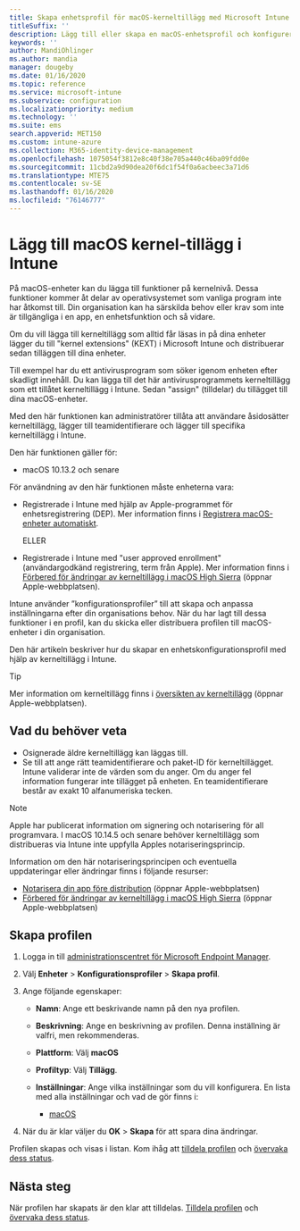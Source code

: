 ```yaml
---
title: Skapa enhetsprofil för macOS-kerneltillägg med Microsoft Intune – Azure | Microsoft Docs
titleSuffix: ''
description: Lägg till eller skapa en macOS-enhetsprofil och konfigurera sedan kerneltillägg för att tillåta användaråsidosättning samt lägg till teamidentifierare och ett paket och teamidentifierare i Microsoft Intune.
keywords: ''
author: MandiOhlinger
ms.author: mandia
manager: dougeby
ms.date: 01/16/2020
ms.topic: reference
ms.service: microsoft-intune
ms.subservice: configuration
ms.localizationpriority: medium
ms.technology: ''
ms.suite: ems
search.appverid: MET150
ms.custom: intune-azure
ms.collection: M365-identity-device-management
ms.openlocfilehash: 1075054f3812e8c40f38e705a440c46ba09fdd0e
ms.sourcegitcommit: 11cbd2a9d90dea20f6dc1f54f0a6acbeec3a71d6
ms.translationtype: MTE75
ms.contentlocale: sv-SE
ms.lasthandoff: 01/16/2020
ms.locfileid: "76146777"
---
```

# <a name="add-macos-kernel-extensions-in-intune"></a>Lägg till macOS kernel-tillägg i Intune

På macOS-enheter kan du lägga till funktioner på kernelnivå. Dessa funktioner kommer åt delar av operativsystemet som vanliga program inte har åtkomst till. Din organisation kan ha särskilda behov eller krav som inte är tillgängliga i en app, en enhetsfunktion och så vidare. 

Om du vill lägga till kerneltillägg som alltid får läsas in på dina enheter lägger du till "kernel extensions" (KEXT) i Microsoft Intune och distribuerar sedan tilläggen till dina enheter.

Till exempel har du ett antivirusprogram som söker igenom enheten efter skadligt innehåll. Du kan lägga till det här antivirusprogrammets kerneltillägg som ett tillåtet kerneltillägg i Intune. Sedan "assign" (tilldelar) du tillägget till dina macOS-enheter.

Med den här funktionen kan administratörer tillåta att användare åsidosätter kerneltillägg, lägger till teamidentifierare och lägger till specifika kerneltillägg i Intune.

Den här funktionen gäller för:

- macOS 10.13.2 och senare

För användning av den här funktionen måste enheterna vara:

- Registrerade i Intune med hjälp av Apple-programmet för enhetsregistrering (DEP). Mer information finns i [Registrera macOS-enheter automatiskt](../enrollment/device-enrollment-program-enroll-macos.md).

  ELLER

- Registrerade i Intune med "user approved enrollment" (användargodkänd registrering, term från Apple). Mer information finns i [Förbered för ändringar av kerneltillägg i macOS High Sierra](https://support.apple.com/en-us/HT208019) (öppnar Apple-webbplatsen).

Intune använder ”konfigurationsprofiler” till att skapa och anpassa inställningarna efter din organisations behov. När du har lagt till dessa funktioner i en profil, kan du skicka eller distribuera profilen till macOS-enheter i din organisation.

Den här artikeln beskriver hur du skapar en enhetskonfigurationsprofil med hjälp av kerneltillägg i Intune.

> [!TIP]
> Mer information om kerneltillägg finns i [översikten av kerneltillägg](https://developer.apple.com/library/archive/documentation/Darwin/Conceptual/KernelProgramming/Extend/Extend.html) (öppnar Apple-webbplatsen).

## <a name="what-you-need-to-know"></a>Vad du behöver veta

- Osignerade äldre kerneltillägg kan läggas till.
- Se till att ange rätt teamidentifierare och paket-ID för kerneltillägget. Intune validerar inte de värden som du anger. Om du anger fel information fungerar inte tillägget på enheten. En teamidentifierare består av exakt 10 alfanumeriska tecken. 

> [!NOTE]
> Apple har publicerat information om signering och notarisering för all programvara. I macOS 10.14.5 och senare behöver kerneltillägg som distribueras via Intune inte uppfylla Apples notariseringsprincip.
>
> Information om den här notariseringsprincipen och eventuella uppdateringar eller ändringar finns i följande resurser:
>
> - [Notarisera din app före distribution](https://developer.apple.com/documentation/security/notarizing_your_app_before_distribution) (öppnar Apple-webbplatsen) 
> - [Förbered för ändringar av kerneltillägg i macOS High Sierra](https://support.apple.com/en-us/HT208019) (öppnar Apple-webbplatsen)

## <a name="create-the-profile"></a>Skapa profilen

1. Logga in till [administrationscentret för Microsoft Endpoint Manager](https://go.microsoft.com/fwlink/?linkid=2109431).
2. Välj **Enheter** > **Konfigurationsprofiler** > **Skapa profil**.
3. Ange följande egenskaper:

    - **Namn**: Ange ett beskrivande namn på den nya profilen.
    - **Beskrivning**: Ange en beskrivning av profilen. Denna inställning är valfri, men rekommenderas.
    - **Plattform**: Välj **macOS**
    - **Profiltyp**: Välj **Tillägg**.
    - **Inställningar**: Ange vilka inställningar som du vill konfigurera. En lista med alla inställningar och vad de gör finns i:

        - [macOS](kernel-extensions-settings-macos.md)

4. När du är klar väljer du **OK** > **Skapa** för att spara dina ändringar.

Profilen skapas och visas i listan. Kom ihåg att [tilldela profilen](../device-profile-assign.md) och [övervaka dess status](../device-profile-monitor.md).

## <a name="next-steps"></a>Nästa steg

När profilen har skapats är den klar att tilldelas. [Tilldela profilen](../device-profile-assign.md) och [övervaka dess status](../device-profile-monitor.md).
